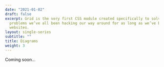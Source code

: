 ```yaml
---
date: "2021-01-02"
draft: false
excerpt: Grid is the very first CSS module created specifically to solve the layout
  problems we’ve all been hacking our way around for as long as we’ve been making
  websites.
layout: single-series
subtitle: ""
title: Diagrams
weight: 3
---
```


Coming soon...
